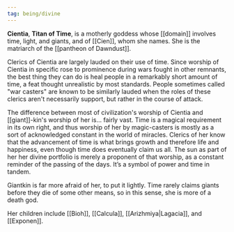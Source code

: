 ```yaml
---
tag: being/divine
---
```

**Cientia**, **Titan of Time**, is a motherly goddess whose [[domain]] involves time, light, and giants, and of [[Cien]], whom she names. She is the matriarch of the [[pantheon of Dawndust]].

Clerics of Cientia are largely lauded on their use of time. Since worship of Cientia in specific rose to prominence during wars fought in other remnants, the best thing they can do is heal people in a remarkably short amount of time, a feat thought unrealistic by most standards. People sometimes called "war casters" are known to be similarly lauded when the roles of these clerics aren't necessarily support, but rather in the course of attack. 

The difference between most of civilization's worship of Cientia and [[giant]]-kin's worship of her is... fairly vast. Time is a magical requirement in its own right, and thus worship of her by magic-casters is mostly as a sort of acknowledged constant in the world of miracles. Clerics of her know that the advancement of time is what brings growth and therefore life and happiness, even though time does eventually claim us all. The sun as part of her her divine portfolio is merely a proponent of that worship, as a constant reminder of the passing of the days. It’s a symbol of power and time in tandem.

Giantkin is far more afraid of her, to put it lightly. Time rarely claims giants before they die of some other means, so in this sense, she is more of a death god. 

Her children include [[Bioh]], [[Calcula]], [[Arizhmiya|Lagacia]], and [[Exponen]].